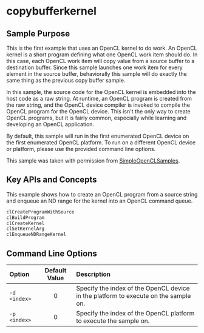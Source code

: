 # copybufferkernel

## Sample Purpose

This is the first example that uses an OpenCL kernel to do work.
An OpenCL kernel is a short program defining what one OpenCL work item should do.
In this case, each OpenCL work item will copy value from a source buffer to a destination buffer.
Since this sample launches one work item for every element in the source buffer, behaviorally this sample will do exactly the same thing as the previous copy buffer sample.

In this sample, the source code for the OpenCL kernel is embedded into the host code as a raw string.
At runtime, an OpenCL program is created from the raw string, and the OpenCL device compiler is invoked to compile the OpenCL program for the OpenCL device.
This isn't the only way to create OpenCL programs, but it is fairly common, especially while learning and developing an OpenCL application.

By default, this sample will run in the first enumerated OpenCL device on the first enumerated OpenCL platform.
To run on a different OpenCL device or platform, please use the provided command line options.

This sample was taken with permission from [SimpleOpenCLSamples](https://github.com/bashbaug/SimpleOpenCLSamples).

## Key APIs and Concepts

This example shows how to create an OpenCL program from a source string and enqueue an ND range for the kernel into an OpenCL command queue.


```c
clCreateProgramWithSource
clBuildProgram
clCreateKernel
clSetKernelArg
clEnqueueNDRangeKernel
```

## Command Line Options

| Option | Default Value | Description |
|:--|:-:|:--|
| `-d <index>` | 0 | Specify the index of the OpenCL device in the platform to execute on the sample on.
| `-p <index>` | 0 | Specify the index of the OpenCL platform to execute the sample on.
